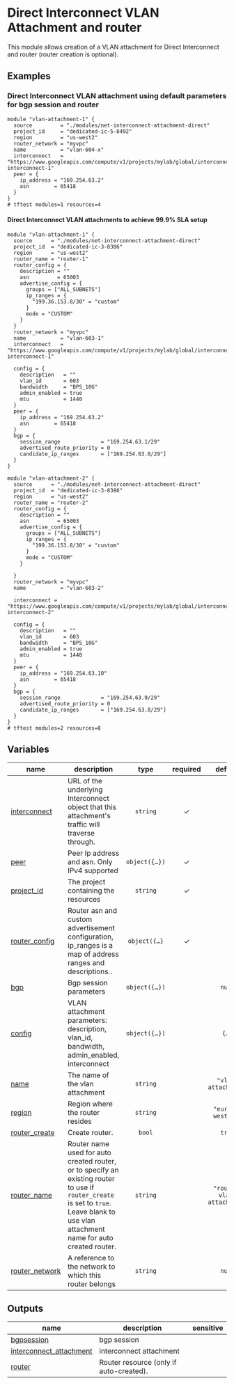 ﻿# Direct Interconnect VLAN Attachment and router

This module allows creation of a VLAN attachment for Direct Interconnect and router (router creation is optional).

## Examples

### Direct Interconnect  VLAN attachment using default parameters for bgp session and router

```hcl
module "vlan-attachment-1" {
  source         = "./modules/net-interconnect-attachment-direct"
  project_id     = "dedicated-ic-5-8492"
  region         = "us-west2"
  router_network = "myvpc"
  name           = "vlan-604-x"
  interconnect   = "https://www.googleapis.com/compute/v1/projects/mylab/global/interconnects/mylab-interconnect-1"
  peer = {
    ip_address = "169.254.63.2"
    asn        = 65418
  }
}
# tftest modules=1 resources=4
```
#### Direct Interconnect VLAN attachments to achieve 99.9% SLA setup

```hcl
module "vlan-attachment-1" {
  source      = "./modules/net-interconnect-attachment-direct"
  project_id  = "dedicated-ic-3-8386"
  region      = "us-west2"
  router_name = "router-1"
  router_config = {
    description = ""
    asn         = 65003
    advertise_config = {
      groups = ["ALL_SUBNETS"]
      ip_ranges = {
        "199.36.153.8/30" = "custom"
      }
      mode = "CUSTOM"
    }
  }
  router_network = "myvpc"
  name           = "vlan-603-1"
  interconnect   = "https://www.googleapis.com/compute/v1/projects/mylab/global/interconnects/mylab-interconnect-1"

  config = {
    description   = ""
    vlan_id       = 603
    bandwidth     = "BPS_10G"
    admin_enabled = true
    mtu           = 1440
  }
  peer = {
    ip_address = "169.254.63.2"
    asn        = 65418
  }
  bgp = {
    session_range             = "169.254.63.1/29"
    advertised_route_priority = 0
    candidate_ip_ranges       = ["169.254.63.0/29"]
  }
}

module "vlan-attachment-2" {
  source      = "./modules/net-interconnect-attachment-direct"
  project_id  = "dedicated-ic-3-8386"
  region      = "us-west2"
  router_name = "router-2"
  router_config = {
    description = ""
    asn         = 65003
    advertise_config = {
      groups = ["ALL_SUBNETS"]
      ip_ranges = {
        "199.36.153.8/30" = "custom"
      }
      mode = "CUSTOM"
    }

  }
  router_network = "myvpc"
  name           = "vlan-603-2"

  interconnect = "https://www.googleapis.com/compute/v1/projects/mylab/global/interconnects/mylab-interconnect-2"

  config = {
    description   = ""
    vlan_id       = 603
    bandwidth     = "BPS_10G"
    admin_enabled = true
    mtu           = 1440
  }
  peer = {
    ip_address = "169.254.63.10"
    asn        = 65418
  }
  bgp = {
    session_range             = "169.254.63.9/29"
    advertised_route_priority = 0
    candidate_ip_ranges       = ["169.254.63.8/29"]
  }
}
# tftest modules=2 resources=8
```
<!-- BEGIN TFDOC -->

## Variables

| name | description | type | required | default |
|---|---|:---:|:---:|:---:|
| [interconnect](variables.tf#L46) | URL of the underlying Interconnect object that this attachment's traffic will traverse through. | <code>string</code> | ✓ |  |
| [peer](variables.tf#L57) | Peer Ip address and asn. Only IPv4 supported | <code title="object&#40;&#123;&#10;  ip_address &#61; string&#10;  asn        &#61; number&#10;&#125;&#41;">object&#40;&#123;&#8230;&#125;&#41;</code> | ✓ |  |
| [project_id](variables.tf#L65) | The project containing the resources | <code>string</code> | ✓ |  |
| [router_config](variables.tf#L76) | Router asn and custom advertisement configuration, ip_ranges is a map of address ranges and descriptions..  | <code title="object&#40;&#123;&#10;  description &#61; string&#10;  asn         &#61; number&#10;  advertise_config &#61; object&#40;&#123;&#10;    groups    &#61; list&#40;string&#41;&#10;    ip_ranges &#61; map&#40;string&#41;&#10;    mode      &#61; string&#10;  &#125;&#41;&#10;&#125;&#41;&#10;&#10;&#10;default &#61; &#123;&#10;  description      &#61; null&#10;  asn              &#61; 64514&#10;  advertise_config &#61; null&#10;&#125;">object&#40;&#123;&#8230;&#125;</code> | ✓ |  |
| [bgp](variables.tf#L17) | Bgp session parameters | <code title="object&#40;&#123;&#10;  session_range             &#61; string&#10;  candidate_ip_ranges       &#61; list&#40;string&#41;&#10;  advertised_route_priority &#61; number&#10;&#10;&#10;&#125;&#41;">object&#40;&#123;&#8230;&#125;&#41;</code> |  | <code>null</code> |
| [config](variables.tf#L28) | VLAN attachment parameters: description, vlan_id, bandwidth, admin_enabled, interconnect | <code title="object&#40;&#123;&#10;  description   &#61; string&#10;  vlan_id       &#61; number&#10;  bandwidth     &#61; string&#10;  admin_enabled &#61; bool&#10;  mtu           &#61; number&#10;&#125;&#41;">object&#40;&#123;&#8230;&#125;&#41;</code> |  | <code title="&#123;&#10;  description   &#61; null&#10;  vlan_id       &#61; null&#10;  bandwidth     &#61; &#34;BPS_10G&#34;&#10;  admin_enabled &#61; true&#10;  mtu           &#61; 1440&#10;&#125;">&#123;&#8230;&#125;</code> |
| [name](variables.tf#L51) | The name of the vlan attachment | <code>string</code> |  | <code>&#34;vlan-attachment&#34;</code> |
| [region](variables.tf#L70) | Region where the router resides | <code>string</code> |  | <code>&#34;europe-west1-b&#34;</code> |
| [router_create](variables.tf#L95) | Create router. | <code>bool</code> |  | <code>true</code> |
| [router_name](variables.tf#L101) | Router name used for auto created router, or to specify an existing router to use if `router_create` is set to `true`. Leave blank to use vlan attachment name for auto created router. | <code>string</code> |  | <code>&#34;router-vlan-attachment&#34;</code> |
| [router_network](variables.tf#L107) | A reference to the network to which this router belongs | <code>string</code> |  | <code>null</code> |

## Outputs

| name | description | sensitive |
|---|---|:---:|
| [bgpsession](outputs.tf#L16) | bgp session |  |
| [interconnect_attachment](outputs.tf#L21) | interconnect attachment |  |
| [router](outputs.tf#L26) | Router resource (only if auto-created). |  |

<!-- END TFDOC -->
